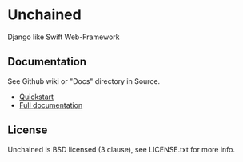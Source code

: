 # Unchained

Django like Swift Web-Framework

## Documentation

See Github wiki or "Docs" directory in Source.

- [Quickstart](wiki/Quickstart)
- [Full documentation](wiki/Home)

## License

Unchained is BSD licensed (3 clause), see LICENSE.txt for more info.